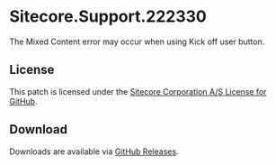# Sitecore.Support.222330
The Mixed Content error may occur when using Kick off user button.

## License  
This patch is licensed under the [Sitecore Corporation A/S License for GitHub](https://github.com/sitecoresupport/Sitecore.Support.222330/blob/master/LICENSE).  

## Download  
Downloads are available via [GitHub Releases](https://github.com/sitecoresupport/Sitecore.Support.222330/releases).  
